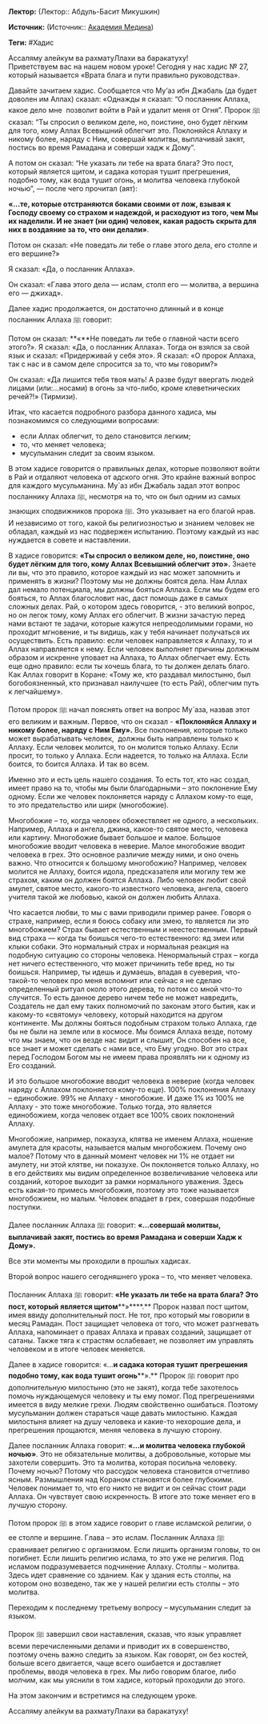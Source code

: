 **Лектор:** (Лектор:: Абдуль-Басит Микушкин)

**Источник:** (Источник:: [Академия Медина](https://web.medinaschool.org/school/))

**Теги:** #Хадис

Ассаляму алейкум ва рахматуЛлахи ва баракатуху!  
Приветствуем вас на нашем новом уроке! Сегодня у нас хадис № 27, который называется «Врата блага и пути правильно руководства».


Давайте зачитаем хадис. Сообщается что Му‘аз ибн Джабаль (да будет доволен им Аллах) сказал: «Однажды я сказал: “О посланник Аллаха, какое дело мне  позволит войти в Рай и удалит меня от Огня”. Пророк ﷺ сказал: “Ты спросил о великом деле, но, поистине, оно будет лёгким для того, кому Аллах Всевышний облегчит это. Поклоняйся Аллаху и никому более, наряду с Ним, совершай молитвы, выплачивай закят, постись во время Рамадана и соверши хадж к Дому”.


А потом он сказал: “Не указать ли тебе на врата блага? Это пост, который является щитом, и садака которая тушит прегрешения, подобно тому, как вода тушит огонь, и молитва человека глубокой ночью”, — после чего прочитал (аят): 


**«…те, которые отстраняются боками своими от лож, взывая к Господу своему со страхом и надеждой, и расходуют из того, чем Мы их наделили. И не знает (ни один) человек, какая радость скрыта для них в воздаяние за то, что они делали»**.


Потом он сказал: «Не поведать ли тебе о главе этого дела, его столпе и его вершине?»


Я сказал: «Да, о посланник Аллаха».


Он сказал: «Глава этого дела — ислам, столп его — молитва, а вершина его — джихад».


Далее хадис продолжается, он достаточно длинный и в конце посланник Аллаха ﷺ говорит:


Потом он сказал: **«**Не поведать ли тебе о главной части всего этого?». Я сказал: «Да, о посланник Аллаха». Тогда он взялся за свой язык и сказал: «Придерживай у себя это». Я сказал: «О пророк Аллаха, так с нас и в самом деле спросится за то, что мы говорим?»


Он сказал: «Да лишится тебя твоя мать! А разве будут ввергать людей лицами (или:…носами) в огонь за что-либо, кроме клеветнических речей?!» (Тирмизи).


Итак, что касается подробного разбора данного хадиса, мы познакомимся со следующими вопросами:


* если Аллах облегчит, то дело становится легким;
* то, что меняет человека;
* мусульманин следит за своим языком.


В этом хадисе говорится о правильных делах, которые позволяют войти в Рай и отдаляют человека от адского огня. Это крайне важный вопрос для каждого мусульманина. Му`аз ибн Джабаль задал этот вопрос посланнику Аллаха ﷺ, несмотря на то, что он был одним из самых знающих сподвижников пророка ﷺ. Это указывает на его благой нрав. И независимо от того, какой бы религиозностью и знанием человек не обладал, каждый из нас подвержен испытанию. Поэтому каждый из нас нуждается в совете и наставлении.


В хадисе говорится: **«Ты спросил о великом деле, но, поистине, оно будет лёгким для того, кому Аллах Всевышний облегчит это».** Знаете ли вы, что это правило, которое каждый из нас может запомнить и применять в жизни? Поэтому мы не должны боятся дела. Нам Аллах дал немало потенциала, мы должны бояться Аллаха. Если мы будем его бояться, то Аллах благословит нас, даст помощь даже в самых сложных делах. Рай, о котором здесь говорится, - это великий вопрос, но он легок тому, кому Аллах его облегчит. В жизни зачастую перед нами встают те задачи, которые кажутся непреодолимыми горами, но проходит мгновение, и ты видишь, как у тебя начинает получаться их осуществить. Есть правило: если человек направляется к Аллаху, то и Аллах направляется к нему. Если человек выполняет причины должным образом и искренне уповает на Аллаха, то Аллах облегчает ему. Есть еще одно правило: если ты хочешь блага, то ты должен делать благо. Как Аллах говорит в Коране: «Тому же, кто раздавал милостыню, был богобоязненный, кто признавал наилучшее (то есть Рай), облегчим путь к легчайшему».


Потом пророк ﷺ начал пояснять ответ на вопрос Му`аза, назвав этот его великим и важным. Первое, что он сказал - **«Поклоняйся Аллаху и никому более, наряду с Ним Ему».** Все поклонения, которые только может вырабатывать человек,  должны быть направлены только к Аллаху. Если человек молится, то он молится только Аллаху. Если просит, то только у Аллаха. Если надеется, то только на Аллаха. Если боится, то боится Аллаха. И так во всем.


Именно это и есть цель нашего создания. То есть тот, кто нас создал, имеет право на то, чтобы мы были благодарными – это поклонение Ему одному. Если же человек поклоняется наряду с Аллахом кому-то еще, то это предательство или ширк (многобожие).


Многобожие – то, когда человек обожествляет не одного, а нескольких. Например, Аллаха и ангела, джина, какое-то святое место, человека или картину. Многобожие бывает большое и малое. Большое многобожие вводит человека в неверие. Малое многобожие вводит человека в грех. Это основное различие между ними, и оно очень важно. Что относится к большому многобожию? Например, человек молится не Аллаху, боится идола, предсказателя или могилу тем же страхом, каким он должен боятся Аллаха. Либо человек любит свой амулет, святое место, какого-то известного человека, ангела, своего учителя такой же любовью, какой он должен любить Аллаха.


Что касается любви, то мы с вами приводили пример ранее. Говоря о страхе, например, если я боюсь собаку или змею, то является ли это многобожием? Страх бывает естественным и неестественным. Первый вид страха — когда ты боишься чего-то естественного: яд змеи или клыки собаки. Это нормальный страх и нормальная реакция на подобную ситуацию со стороны человека. Ненормальный страх – когда нет ничего естественного, что может причинить тебе вред, но ты боишься. Например, ты идешь и думаешь, впадая в суеверия, что-такой-то человек про меня вспомнит или сейчас я не сделаю определенный ритуал около этого дерева, то потом со мной что-то случится. То есть данное дерево ничем тебе не может навредить, Создатель не дал ему таких полномочий по законам этого бытия, как и какому-то «святому» человеку, который находится на другом континенте. Мы должны бояться подобным страхом только Аллаха, где бы не были на земле или в космосе. Мы боимся Аллаха везде, потому что мы знаем, что он везде нас видит и слышит, Он способен на все, все знает и может сделать с нами все, что Ему угодно. Вот это страх перед Господом Богом мы не имеем права проявлять ни к одному из Его созданий.


И это большое многобожие вводит человека в неверие (когда человек наряду с Аллахом поклоняется кому-то еще). 100% поклонения Аллаху – единобожие. 99% не Аллаху - многобожие. И даже 1% из 100% не Аллаху - это тоже многобожие. Только тогда, это является единобожием, когда человек отдает все 100% своих поклонений Аллаху.


Многобожие, например, показуха, клятва не именем Аллаха, ношение амулета для красоты, называется малым многобожием. Почему оно малое? Потому что в данный момент человек ни 1% не отдает ни амулету, ни этой клятве, ни показухе. Он поклоняется только Аллаху, но в его действиях мы видим определенное возвеличивание человека или созданий, которое выходит за рамки нормального уважения. Здесь есть какая-то примесь многобожия, поэтому это тоже называется многобожием, но малым. Человек впадает в грех, совершая подобные поступки.


Далее посланник Аллаха ﷺ говорит: **«…совершай молитвы, выплачивай закят, постись во время Рамадана и соверши Хадж к Дому».**


Все эти моменты мы проходили в прошлых хадисах.


Второй вопрос нашего сегодняшнего урока – то, что меняет человека.


Посланник Аллаха ﷺ говорит: **«****Не указать ли тебе на врата блага?** **Это** **пост****, который** **является щитом****»****.** Пророк назвал пост щитом, имея ввиду дополнительный пост. Не тот, про который мы говорили в месяц Рамадан. Пост защищает человека от того, что может разгневать Аллаха, напоминает о правах Аллаха и правах созданий, защищает от сатаны. Также тяга к страстям ослабевает, не позволяет им управлять человеком и в итоге человек меняется.


Далее в хадисе говорится: «…**и садака которая тушит** **прегрешения подобно тому, как вода тушит огонь****».** Пророк ﷺ говорит про дополнительную милостыню (это не закят), когда тебе захотелось помочь нуждающемуся человеку и ты ему помог. Под прегрешениями имеется в виду мелкие грехи. Людям свойственно ошибаться. Поэтому мусульманин должен стараться чаще давать милостыню. Каждая милостыня влияет на душу человека и какие-то нехорошие дела, и прегрешения прощаются, меняя человека в лучшую сторону.


Далее посланник Аллаха говорит: **«…****и молитва человека глубокой ночью****»**. Это не обязательные молитвы, а добровольные, которые мы захотели совершить. Это та молитва, которая посильна человеку. Почему ночью? Потому что рассудок человека становится отчетливо ясным. Размышления над Кораном становятся более глубокими. Человек понимает то, что его никто не видит и он сейчас стоит ради Аллаха. Он чувствует свою искренность. В итоге это тоже меняет его в лучшую сторону.


Потом пророк ﷺ в этом хадисе говорит о главе исламской религии, о ее столпе и вершине. Глава – это ислам. Посланник Аллаха ﷺ сравнивает религию с организмом. Если лишить организм головы, то он погибнет. Если лишить религию ислама, то это уже не религия. Под исламом подразумевается подчинение Аллаху. Столпы – молитва. Здесь идет сравнение со зданием. Как у здания есть столпы, на котором оно возведено, так же у нашей религии есть столпы – это молитва.


Переходим к последнему третьему вопросу – мусульманин следит за языком.


Пророк ﷺ завершил свои наставления, сказав, что язык управляет всеми перечисленными делами и приводит их в совершенство, поэтому очень важно следить за языком. Как говорят, он без костей, больше всего двигается, чаще всего ошибается и доставляет проблемы, вводя человека в грех. Мы либо говорим благое, либо молчим, как мы уяснили в том хадисе, который проходили до этого.


На этом закончим и встретимся на следующем уроке.


Ассаляму алейкум ва рахматуЛлахи ва баракатуху!

